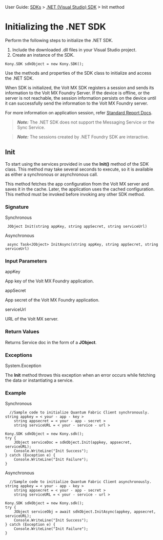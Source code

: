                               

User Guide: [SDKs](../Foundry_SDKs.md) > [.NET (Visual Studio) SDK](Installing_Windows_SDK.md) > Init method

Initializing the .NET SDK
=========================

Perform the following steps to initialize the .NET SDK.

1.  Include the downloaded .dll files in your Visual Studio project.
2.  Create an instance of the SDK.

`Kony.SDK sdkObject = new Kony.SDK();`

Use the methods and properties of the SDK class to initialize and access the .NET SDK.

When SDK is initialized, the Volt MX SDK registers a session and sends its information to the Volt MX Foundry Server. If the device is offline, or the server is not reachable, the session information persists on the device until it can successfully send the information to the Volt MX Foundry server.

For more information on application session, refer [Standard Report Docs](../../../../Foundry/standard_metrics_reports_guide/Content/VoltMX_Analytics_-_Standard_Reports/Application_activity_Reports.md).

> **_Note:_** The .NET SDK does not support the Messaging Service or the Sync Service.

> **_Note:_** The sessions created by .NET Foundry SDK are interactive.

Init
----

To start using the services provided in use the **Init()** method of the SDK class. This method may take several seconds to execute, so it is available as either a synchronous or asynchronous call.

This method fetches the app configuration from the Volt MX server and saves it in the cache. Later, the application uses the cached configuration. This method must be invoked before invoking any other SDK method.

### Signature

Synchronous

```
 JObject Init(string appKey, string appSecret, string serviceUrl)
```

Asynchronous

```
 async Task<JObject> InitAsync(string appKey, string appSecret, string serviceUrl)
```

### Input Parameters

appKey

App key of the Volt MX Foundry application.

appSecret

App secret of the Volt MX Foundry application.

serviceUrl

URL of the Volt MX server.

### Return Values

Returns Service doc in the form of a **JObject**.

### Exceptions

System.Exception

The **Init** method throws this exception when an error occurs while fetching the data or instantiating a service.

### Example

Synchronous

```
  //Sample code to initialize Quantum Fabric Client synchronously.			
string appkey = < your - app - key >
    string appsecret = < your - app - secret >
    string serviceURL = < your - service - url >

Kony.SDK sdkObject = new Kony.sdk();
try {
    JObject serviceDoc = sdkObject.Init(appkey, appsecret, serviceURL);
    Console.WriteLine("Init Success");
} catch (Exception e) {
    Console.WriteLine("Init Failure");
}
```

Asynchronous

```
  //Sample code to initialize Quantum Fabric Client asynchronously.
string appkey = < your - app - key >
    string appsecret = < your - app - secret >
    string serviceURL = < your - service - url >

Kony.SDK sdkObject = new Kony.sdk();
try {
    JObject serviceObj = await sdkObject.InitAsync(appkey, appsecret, serviceURL);
    Console.WriteLine("Init Success");
} catch (Exception e) {
    Console.WriteLine("Init Failure");
}
				
```
